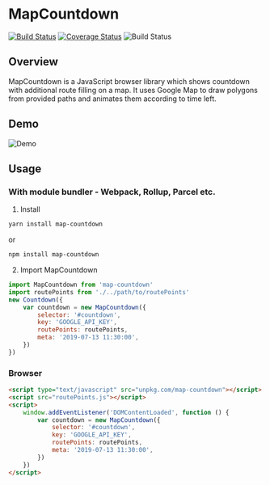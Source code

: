 # MapCountdown

[![Build Status](https://travis-ci.org/dawidjaniga/map-countdown.svg?branch=master)](https://travis-ci.org/dawidjaniga/map-countdown)
[![Coverage Status](https://img.shields.io/codecov/c/github/dawidjaniga/map-countdown.svg)](asd)
![Build Status](https://img.shields.io/david/dawidjaniga/map-countdown.svg)


## Overview
MapCountdown is a JavaScript browser library which shows countdown with additional route filling on a map. It uses Google Map to draw polygons from provided paths and animates them according to time left.

## Demo
![Demo](./assets/map-countdown-demo.gif)


## Usage

### With module bundler - Webpack, Rollup, Parcel etc.
1. Install
``` bash
yarn install map-countdown
```
or
``` bash
npm install map-countdown
```
2. Import MapCountdown
``` javascript
import MapCountdown from 'map-countdown'
import routePoints from './../path/to/routePoints'
new Countdown({
    var countdown = new MapCountdown({
        selector: '#countdown',
        key: 'GOOGLE_API_KEY',
        routePoints: routePoints,
        meta: '2019-07-13 11:30:00',
    })
})
```

### Browser
``` html
<script type="text/javascript" src="unpkg.com/map-countdown"></script>
<script src="routePoints.js"></script>
<script>
    window.addEventListener('DOMContentLoaded', function () {
        var countdown = new MapCountdown({
            selector: '#countdown',
            key: 'GOOGLE_API_KEY',
            routePoints: routePoints,
            meta: '2019-07-13 11:30:00',
        })
    })
</script>

```